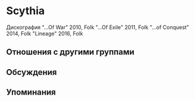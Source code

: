 # Scythia

Дискография
"...Of War" 2010, Folk
"...Of Exile" 2011, Folk
"...of Conquest" 2014, Folk
"Lineage" 2016, Folk

## Отношения с другими группами


## Обсуждения


## Упоминания

